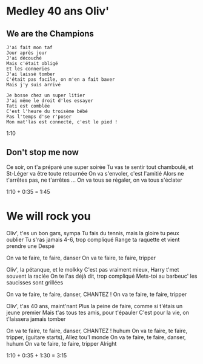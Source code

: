 # Medley 40 ans Oliv'

## We are the Champions

```
J'ai fait mon taf
Jour après jour
J'ai découché
Mais c'était obligé
Et les conneries
J'ai laissé tomber
C'était pas facile, on m'en a fait baver
Mais j'y suis arrivé

Je bosse chez un super litier
J'ai même le droit d'les essayer
Tati est comblée
C'est l'heure du troisème bébé
Pas l'temps d'se r'poser
Mon mat'las est connecté, c'est le pied !
```

1:10

## Don't stop me now

Ce soir, on t'a préparé une super soirée
Tu vas te sentir tout chamboulé, et St-Léger va être toute retournée
On va s'envoler, c'est l'amitié
Alors ne t'arrêtes pas, ne t'arrêtes ...
On va tous se régaler, on va tous s'éclater

1:10 + 0:35 = 1:45

# We will rock you

Oliv', t'es un bon gars, sympa
Tu fais du tennis, mais la gloire tu peux oublier
Tu s'ras jamais 4-6, trop compliqué
Range ta raquette et vient prendre une Despé

On va te faire, te faire, danser
On va te faire, te faire, tripper

Oliv', la pétanque, et le molkky
C'est pas vraiment mieux, Harry t'met souvent la raclée
On te l'as déjà dit, trop compliqué
Mets-toi au barbeuc' les saucisses sont grillées

On va te faire, te faire, danser, CHANTEZ !
On va te faire, te faire, tripper

Oliv', t'as 40 ans, maint'nant
Plus la peine de faire, comme si t'étais un jeune premier
Mais t'as tous tes amis, pour t'épauler
C'est pour la vie, on t'laissera jamais tomber

On va te faire, te faire, danser, CHANTEZ ! huhum
On va te faire, te faire, tripper, (guitare starts), Allez tou'l monde
On va te faire, te faire, danser, huhum
On va te faire, te faire, tripper
Alright

1:10 + 0:35 + 1:30 = 3:15
